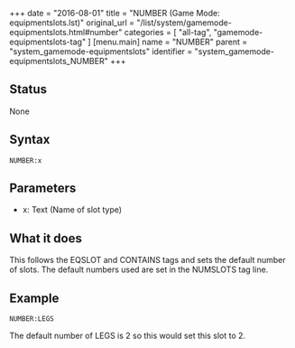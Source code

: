 +++
date = "2016-08-01"
title = "NUMBER (Game Mode: equipmentslots.lst)"
original_url = "/list/system/gamemode-equipmentslots.html#number"
categories = [ "all-tag", "gamemode-equipmentslots-tag" ]
[menu.main]
    name = "NUMBER"
    parent = "system_gamemode-equipmentslots"
    identifier = "system_gamemode-equipmentslots_NUMBER"
+++

## Status

None

## Syntax

`NUMBER:x`

## Parameters

-   x: Text (Name of slot type)



What it does
------------

This follows the EQSLOT and CONTAINS tags and sets the default number of
slots. The default numbers used are set in the NUMSLOTS tag line.

Example
-------

`NUMBER:LEGS`

The default number of LEGS is 2 so this would set this slot to 2.

